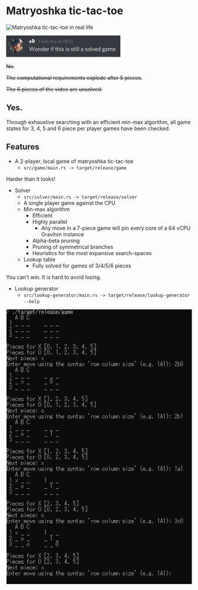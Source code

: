 # Matryoshka tic-tac-toe

![Matryoshka tic-tac-toe in real life](media/matryoshka-tic-tac-toe.gif)

![Wonder if this is still a solved game](media/ed.png)

~~No.~~

~~The computational requirements explode after 5 pieces.~~

~~The 6 pieces of the video are unsolved.~~

## Yes.
Through exhaustive searching with an efficient min-max algorithm, all game
states for 3, 4, 5 and 6 piece per player games have been checked.

## Features

  - A 2-player, local game of matryoshka tic-tac-toe
    - `src/game/main.rs -> target/release/game`

Harder than it looks!

  - Solver
    - `src/solver/main.rs -> target/release/solver`
    - A single player game against the CPU
    - Min-max algorithm
      - Efficient
      - Highly parallel
        - Any move in a 7-piece game will pin every core of a 64 vCPU Graviton instance
      - Alpha-beta pruning
      - Pruning of symmetrical branches
      - Heuristics for the most expansive search-spaces
    - Lookup table
      - Fully solved for games of 3/4/5/6 pieces

You can't win. It is hard to avoid losing.

  - Lookup generator
    - `src/lookup-generator/main.rs -> target/release/lookup-generator --help`


![Example game](media/example-game.png)
